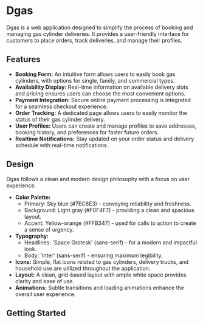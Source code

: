 # Dgas

Dgas is a web application designed to simplify the process of booking and managing gas cylinder deliveries. It provides a user-friendly interface for customers to place orders, track deliveries, and manage their profiles.

## Features

- **Booking Form:** An intuitive form allows users to easily book gas cylinders, with options for single, family, and commercial types.
- **Availability Display:** Real-time information on available delivery slots and pricing ensures users can choose the most convenient options.
- **Payment Integration:** Secure online payment processing is integrated for a seamless checkout experience.
- **Order Tracking:** A dedicated page allows users to easily monitor the status of their gas cylinder delivery.
- **User Profiles:** Users can create and manage profiles to save addresses, booking history, and preferences for faster future orders.
- **Realtime Notifications:** Stay updated on your order status and delivery schedule with real-time notifications.

## Design

Dgas follows a clean and modern design philosophy with a focus on user experience.

- **Color Palette:**
    - Primary: Sky blue (#7EC8E3) - conveying reliability and freshness.
    - Background: Light gray (#F0F4F7) - providing a clean and spacious layout.
    - Accent: Yellow-orange (#FFB347) - used for calls to action to create a sense of urgency.
- **Typography:**
    - Headlines: 'Space Grotesk' (sans-serif) - for a modern and impactful look.
    - Body: 'Inter' (sans-serif) - ensuring maximum legibility.
- **Icons:** Simple, flat icons related to gas cylinders, delivery trucks, and household use are utilized throughout the application.
- **Layout:** A clean, grid-based layout with ample white space provides clarity and ease of use.
- **Animations:** Subtle transitions and loading animations enhance the overall user experience.

## Getting Started
